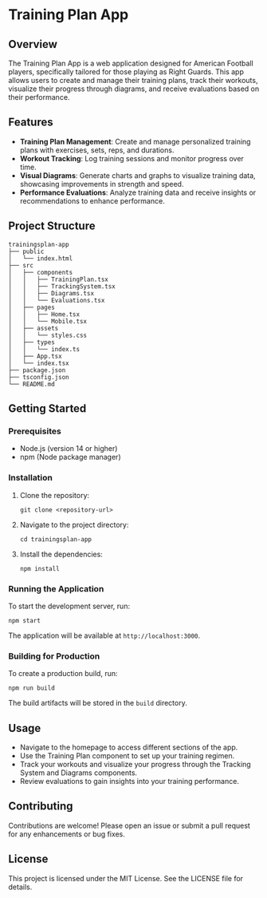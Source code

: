 # Training Plan App

## Overview
The Training Plan App is a web application designed for American Football players, specifically tailored for those playing as Right Guards. This app allows users to create and manage their training plans, track their workouts, visualize their progress through diagrams, and receive evaluations based on their performance.

## Features
- **Training Plan Management**: Create and manage personalized training plans with exercises, sets, reps, and durations.
- **Workout Tracking**: Log training sessions and monitor progress over time.
- **Visual Diagrams**: Generate charts and graphs to visualize training data, showcasing improvements in strength and speed.
- **Performance Evaluations**: Analyze training data and receive insights or recommendations to enhance performance.

## Project Structure
```
trainingsplan-app
├── public
│   └── index.html
├── src
│   ├── components
│   │   ├── TrainingPlan.tsx
│   │   ├── TrackingSystem.tsx
│   │   ├── Diagrams.tsx
│   │   └── Evaluations.tsx
│   ├── pages
│   │   ├── Home.tsx
│   │   └── Mobile.tsx
│   ├── assets
│   │   └── styles.css
│   ├── types
│   │   └── index.ts
│   ├── App.tsx
│   └── index.tsx
├── package.json
├── tsconfig.json
└── README.md
```

## Getting Started

### Prerequisites
- Node.js (version 14 or higher)
- npm (Node package manager)

### Installation
1. Clone the repository:
   ```
   git clone <repository-url>
   ```
2. Navigate to the project directory:
   ```
   cd trainingsplan-app
   ```
3. Install the dependencies:
   ```
   npm install
   ```

### Running the Application
To start the development server, run:
```
npm start
```
The application will be available at `http://localhost:3000`.

### Building for Production
To create a production build, run:
```
npm run build
```
The build artifacts will be stored in the `build` directory.

## Usage
- Navigate to the homepage to access different sections of the app.
- Use the Training Plan component to set up your training regimen.
- Track your workouts and visualize your progress through the Tracking System and Diagrams components.
- Review evaluations to gain insights into your training performance.

## Contributing
Contributions are welcome! Please open an issue or submit a pull request for any enhancements or bug fixes.

## License
This project is licensed under the MIT License. See the LICENSE file for details.